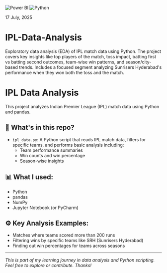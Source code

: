 ![Power BI](https://img.shields.io/badge/Tool-Power%20BI-yellow) ![Python](https://img.shields.io/badge/Language-Python-blue)

17 July, 2025

# IPL-Data-Analysis
Exploratory data analysis (EDA) of IPL match data using Python. The project covers key insights like top players of the match, toss impact, batting first vs batting second outcomes, team-wise win patterns, and season/city-based trends. Includes a focused segment analyzing Sunrisers Hyderabad's performance when they won both the toss and the match.

# IPL Data Analysis

This project analyzes Indian Premier League (IPL) match data using Python and pandas.

## 📁 What's in this repo?
- `ipl_data.py`: A Python script that reads IPL match data, filters for specific teams, and performs basic analysis including:
  - Team performance summaries
  - Win counts and win percentage
  - Season-wise insights

## 📊 What I used:
- Python
- pandas
- NumPy
- Jupyter Notebook (or PyCharm)

## ⚙️ Key Analysis Examples:
- Matches where teams scored more than 200 runs
- Filtering wins by specific teams like SRH (Sunrisers Hyderabad)
- Finding out win percentages for teams across seasons

---

*This is part of my learning journey in data analysis and Python scripting. Feel free to explore or contribute. Thanks!*

